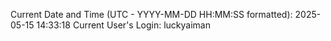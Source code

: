 Current Date and Time (UTC - YYYY-MM-DD HH:MM:SS formatted): 2025-05-15 14:33:18
Current User's Login: luckyaiman
